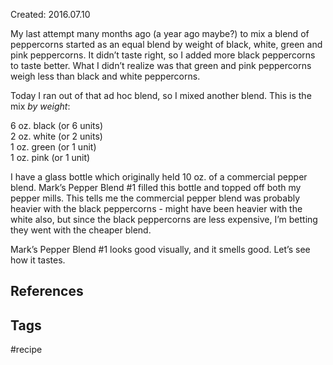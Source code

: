 Created: 2016.07.10

My last attempt many months ago (a year ago maybe?) to mix a blend of peppercorns started as an equal blend by weight of black, white, green and pink peppercorns. It didn’t taste right, so I added more black peppercorns to taste better. What I didn’t realize was that green and pink peppercorns weigh less than black and white peppercorns.  
  
Today I ran out of that ad hoc blend, so I mixed another blend. This is the mix _by weight_:  
  
6 oz. black (or 6 units)  
2 oz. white (or 2 units)  
1 oz. green (or 1 unit)  
1 oz. pink (or 1 unit)  
  
I have a glass bottle which originally held 10 oz. of a commercial pepper blend. Mark’s Pepper Blend #1 filled this bottle and topped off both my pepper mills. This tells me the commercial pepper blend was probably heavier with the black peppercorns - might have been heavier with the white also, but since the black peppercorns are less expensive, I’m betting they went with the cheaper blend.  
  
Mark’s Pepper Blend #1 looks good visually, and it smells good. Let’s see how it tastes.

## References

## Tags
#recipe 